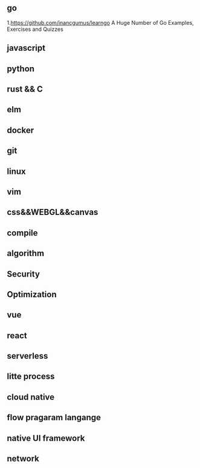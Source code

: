 ## go ##
1.https://github.com/inancgumus/learngo A Huge Number of Go Examples, Exercises and Quizzes

## javascript ##

## python ##

## rust && C ##

## elm ##

## docker ##

## git ##

## linux ##

## vim ##

## css&&WEBGL&&canvas ##

## compile ##

## algorithm ##

## Security ##

## Optimization ##

## vue ##

## react ##

## serverless ##

## litte process ##

## cloud native ##

## flow pragaram langange ##

## native UI framework ##

## network ##


